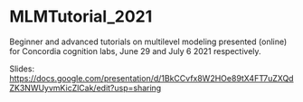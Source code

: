 # MLMTutorial_2021
Beginner and advanced tutorials on multilevel modeling presented (online) for Concordia cognition labs, June 29 and July 6 2021 respectively. 

Slides: https://docs.google.com/presentation/d/1BkCCvfx8W2HOe89tX4FT7uZXQdZK3NWUyvmKicZlCak/edit?usp=sharing
